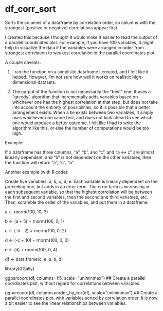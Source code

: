 # df_corr_sort
Sorts the columns of a dataframe by correlation order, so columns with the strongest (positive or negative) correlations appear first.

I created this because I thought it would make it easier to read the output of a parallel coordinates plot. For example, if you have 100 variables, it might help to visualize the data if the variables were arranged in order from strongest correlation to weakest correlation in the parallel coordinates plot.

A couple caveats:

1. I ran the function on a simplistic dataframe I created, and I felt like it helped. However, I'm not sure how well it works on realistic high-dimensional datasets.

2. The output of the function is not necessarily the "best" one. It uses a "greedy" algorithm that incrementally adds variables based on whichever one has the highest correlation at that step, but does not take into account the entirety of possibilities, so it is possible that a better arrangement exists. When a tie exists between two variables, it simply uses whichever one came first, and does not look ahead to see which one would produce a better outcome. I felt like I had to write the algorithm like this, or else the number of computations would be too high.


Example:

If a dataframe has three columns, “a”, “b”, and “c”, and “a <-> c” are almost linearly dependent, and “b” is not dependent on the other variables, then the function will return “a”, “c”, “b”. 


Another example (with R code):

Create five variables, a, b, c, d, e. Each variable is linearly dependent on the preceding one, but adds in an error term. The error term is increasing in each subsequent variable, so that the highest correlation will be between the first and second variables, then the second and third variables, etc. Then, scramble the order of the variables, and put them in a dataframe.

a <- rnorm(100, 10, 3)

b <- (a + 5) + rnorm(100, 0, 1)

c <- (-b - 2) + rnorm(100, 0, 2)

d <- (-c + 10) + rnorm(100, 0, 3)

e <- (d) + rnorm(100, 0, 4)

df <- data.frame(c, e, a, b, d)


library(GGally)

ggparcoord(df, columns=1:5, scale="uniminmax") ## Create a parallel coordinates plot, without regard for correlations between variables.

ggparcoord(df, columns=order_by_cor(df), scale="uniminmax") ## Create a parallel coordinates plot, with variables sorted by correlation order. It is now a bit easier to see the linear relationships between variables.


